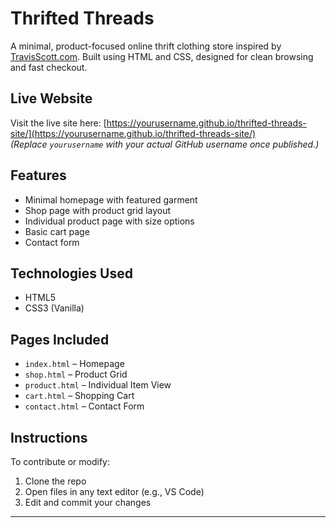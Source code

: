 # Thrifted Threads

A minimal, product-focused online thrift clothing store inspired by [TravisScott.com](https://shop.travisscott.com/). Built using HTML and CSS, designed for clean browsing and fast checkout.

## Live Website
Visit the live site here: [https://yourusername.github.io/thrifted-threads-site/](https://yourusername.github.io/thrifted-threads-site/)  
*(Replace `yourusername` with your actual GitHub username once published.)*

## Features
- Minimal homepage with featured garment
- Shop page with product grid layout
- Individual product page with size options
- Basic cart page
- Contact form

## Technologies Used
- HTML5
- CSS3 (Vanilla)

## Pages Included
- `index.html` – Homepage
- `shop.html` – Product Grid
- `product.html` – Individual Item View
- `cart.html` – Shopping Cart
- `contact.html` – Contact Form

## Instructions
To contribute or modify:
1. Clone the repo
2. Open files in any text editor (e.g., VS Code)
3. Edit and commit your changes

---

